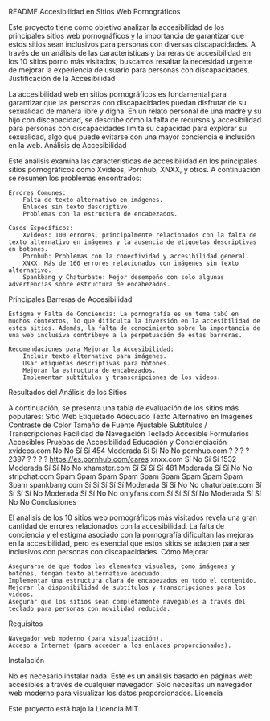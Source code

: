 README
Accesibilidad en Sitios Web Pornográficos

Este proyecto tiene como objetivo analizar la accesibilidad de los principales sitios web pornográficos y la importancia de garantizar que estos sitios sean inclusivos para personas con diversas discapacidades. A través de un análisis de las características y barreras de accesibilidad en los 10 sitios porno más visitados, buscamos resaltar la necesidad urgente de mejorar la experiencia de usuario para personas con discapacidades.
Justificación de la Accesibilidad

La accesibilidad web en sitios pornográficos es fundamental para garantizar que las personas con discapacidades puedan disfrutar de su sexualidad de manera libre y digna. En un relato personal de una madre y su hijo con discapacidad, se describe cómo la falta de recursos y accesibilidad para personas con discapacidades limita su capacidad para explorar su sexualidad, algo que puede evitarse con una mayor conciencia e inclusión en la web.
Análisis de Accesibilidad

Este análisis examina las características de accesibilidad en los principales sitios pornográficos como Xvideos, Pornhub, XNXX, y otros. A continuación se resumen los problemas encontrados:

    Errores Comunes:
        Falta de texto alternativo en imágenes.
        Enlaces sin texto descriptivo.
        Problemas con la estructura de encabezados.

    Casos Específicos:
        Xvideos: 100 errores, principalmente relacionados con la falta de texto alternativo en imágenes y la ausencia de etiquetas descriptivas en botones.
        Pornhub: Problemas con la conectividad y accesibilidad general.
        XNXX: Más de 160 errores relacionados con imágenes sin texto alternativo.
        Spankbang y Chaturbate: Mejor desempeño con solo algunas advertencias sobre estructura de encabezados.

Principales Barreras de Accesibilidad

    Estigma y Falta de Conciencia: La pornografía es un tema tabú en muchos contextos, lo que dificulta la inversión en la accesibilidad de estos sitios. Además, la falta de conocimiento sobre la importancia de una web inclusiva contribuye a la perpetuación de estas barreras.

    Recomendaciones para Mejorar la Accesibilidad:
        Incluir texto alternativo para imágenes.
        Usar etiquetas descriptivas para botones.
        Mejorar la estructura de encabezados.
        Implementar subtítulos y transcripciones de los videos.

Resultados del Análisis de los Sitios

A continuación, se presenta una tabla de evaluación de los sitios más populares:
Sitio Web	Etiquetado Adecuado	Texto Alternativo en Imágenes	Contraste de Color	Tamaño de Fuente Ajustable	Subtítulos / Transcripciones	Facilidad de Navegación	Teclado Accesible	Formularios Accesibles	Pruebas de Accesibilidad	Educación y Concienciación
xvideos.com	No	No	Sí	Sí	454	Moderada	Sí	Sí	No	No
pornhub.com	?	?	?	?	2397	?	?	?	?	https://es.pornhub.com/cares
xnxx.com	Sí	No	Sí	Sí	1532	Moderada	Sí	Sí	No	No
xhamster.com	Sí	Sí	Sí	Sí	481	Moderada	Sí	Sí	No	No
stripchat.com	Spam	Spam	Spam	Spam	Spam	Spam	Spam	Spam	Spam	Spam
spankbang.com	Sí	Sí	Sí	Sí	Sí	Moderada	Sí	Sí	No	No
chaturbate.com	Sí	Sí	Sí	Sí	No	Moderada	Sí	Sí	No	No
onlyfans.com	Sí	Sí	Sí	Sí	No	Moderada	Sí	Sí	No	No
Conclusiones

El análisis de los 10 sitios web pornográficos más visitados revela una gran cantidad de errores relacionados con la accesibilidad. La falta de conciencia y el estigma asociado con la pornografía dificultan las mejoras en la accesibilidad, pero es esencial que estos sitios se adapten para ser inclusivos con personas con discapacidades.
Cómo Mejorar

    Asegurarse de que todos los elementos visuales, como imágenes y botones, tengan texto alternativo adecuado.
    Implementar una estructura clara de encabezados en todo el contenido.
    Mejorar la disponibilidad de subtítulos y transcripciones para los videos.
    Asegurar que los sitios sean completamente navegables a través del teclado para personas con movilidad reducida.

Requisitos

    Navegador web moderno (para visualización).
    Acceso a Internet (para acceder a los enlaces proporcionados).

Instalación

No es necesario instalar nada. Este es un análisis basado en páginas web accesibles a través de cualquier navegador. Solo necesitas un navegador web moderno para visualizar los datos proporcionados.
Licencia

Este proyecto está bajo la Licencia MIT.

